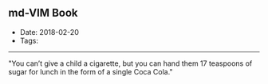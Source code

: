 ## md-VIM Book

* Date: 2018-02-20
* Tags: 


---
"You can’t give a child a cigarette, but you can hand them 17 teaspoons of sugar for lunch in the form of a single Coca Cola."


